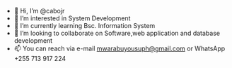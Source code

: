 - 👋 Hi, I’m @cabojr
- 👀 I’m interested in System Development
- 🌱 I’m currently learning Bsc. Information System
- 💞️ I’m looking to collaborate on Software,web application and database development
- 📫 You can reach via e-mail mwarabuyousuph@gmail.com or WhatsApp +255 713 917 224

<!---
cabojr/cabojr is a ✨ special ✨ repository because its `README.md` (this file) appears on your GitHub profile.
You can click the Preview link to take a look at your changes.
--->
